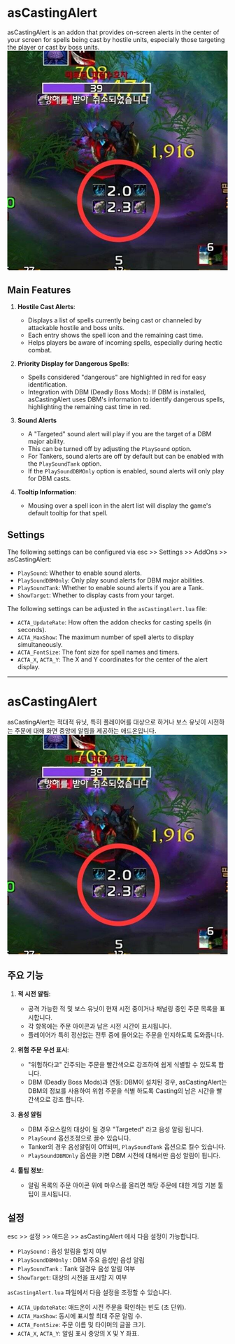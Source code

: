 # asCastingAlert

asCastingAlert is an addon that provides on-screen alerts in the center of your screen for spells being cast by hostile units, especially those targeting the player or cast by boss units.
![asCastingAlert](https://github.com/aspilla/asMOD/blob/main/.Pictures/asCastingAlert.jpg?raw=true)


## Main Features

1.  **Hostile Cast Alerts**:
    *   Displays a list of spells currently being cast or channeled by attackable hostile and boss units.
    *   Each entry shows the spell icon and the remaining cast time.
    *   Helps players be aware of incoming spells, especially during hectic combat.

2.  **Priority Display for Dangerous Spells**:
    *   Spells considered "dangerous" are highlighted in red for easy identification.
    *   Integration with DBM (Deadly Boss Mods): If DBM is installed, asCastingAlert uses DBM's information to identify dangerous spells, highlighting the remaining cast time in red.

3.  **Sound Alerts**
    *   A "Targeted" sound alert will play if you are the target of a DBM major ability.
    *   This can be turned off by adjusting the `PlaySound` option.
    *   For Tankers, sound alerts are off by default but can be enabled with the `PlaySoundTank` option.
    *   If the `PlaySoundDBMOnly` option is enabled, sound alerts will only play for DBM casts.

4.  **Tooltip Information**:
    *   Mousing over a spell icon in the alert list will display the game's default tooltip for that spell.

## Settings

The following settings can be configured via esc >> Settings >> AddOns >> asCastingAlert:
*   `PlaySound`: Whether to enable sound alerts.
*   `PlaySoundDBMOnly`: Only play sound alerts for DBM major abilities.
*   `PlaySoundTank`: Whether to enable sound alerts if you are a Tank.
*   `ShowTarget`: Whether to display casts from your target.

The following settings can be adjusted in the `asCastingAlert.lua` file:
*   `ACTA_UpdateRate`: How often the addon checks for casting spells (in seconds).
*   `ACTA_MaxShow`: The maximum number of spell alerts to display simultaneously.
*   `ACTA_FontSize`: The font size for spell names and timers.
*   `ACTA_X`, `ACTA_Y`: The X and Y coordinates for the center of the alert display.

---

# asCastingAlert

asCastingAlert는 적대적 유닛, 특히 플레이어를 대상으로 하거나 보스 유닛이 시전하는 주문에 대해 화면 중앙에 알림을 제공하는 애드온입니다.
![asCastingAlert](https://github.com/aspilla/asMOD/blob/main/.Pictures/asCastingAlert.jpg?raw=true)


## 주요 기능

1.  **적 시전 알림**:
    *   공격 가능한 적 및 보스 유닛이 현재 시전 중이거나 채널링 중인 주문 목록을 표시합니다.
    *   각 항목에는 주문 아이콘과 남은 시전 시간이 표시됩니다.
    *   플레이어가 특히 정신없는 전투 중에 들어오는 주문을 인지하도록 도와줍니다.

2.  **위험 주문 우선 표시**:
    *   "위험하다고" 간주되는 주문을 빨간색으로 강조하여 쉽게 식별할 수 있도록 합니다.
    *   DBM (Deadly Boss Mods)과 연동: DBM이 설치된 경우, asCastingAlert는 DBM의 정보를 사용하여 위험 주문을 식별 하도록 Casting의 남은 시간을 빨간색으로 강조 합니다.

3.  **음성 알림**
    * DBM 주요스킬의 대상이 될 경우 "Targeted" 라고 음성 알림 됩니다.
    * `PlaySound` 옵션조정으로 끌수 있습니다.
    * Tanker의 경우 음성알림이 Off되며, `PlaySoundTank` 옵션으로 킬수 있습니다.
    * `PlaySoundDBMOnly` 옵션을 키면 DBM 시전에 대해서만 음성 알림이 됩니다.

3.  **툴팁 정보**:
    *   알림 목록의 주문 아이콘 위에 마우스를 올리면 해당 주문에 대한 게임 기본 툴팁이 표시됩니다.

## 설정

esc >> 설정 >> 애드온 >> asCastingAlert 에서 다음 설정이 가능합니다.
*   `PlaySound` : 음성 알림을 할지 여부
*   `PlaySoundDBMOnly` : DBM 주요 음성만 음성 알림
*   `PlaySoundTank` : Tank 일경우 음성 알림 여부
*   `ShowTarget`: 대상의 시전을 표시할 지 여부

`asCastingAlert.lua` 파일에서 다음 설정을 조정할 수 있습니다.
*   `ACTA_UpdateRate`: 애드온이 시전 주문을 확인하는 빈도 (초 단위).
*   `ACTA_MaxShow`: 동시에 표시할 최대 주문 알림 수.
*   `ACTA_FontSize`: 주문 이름 및 타이머의 글꼴 크기.
*   `ACTA_X`, `ACTA_Y`: 알림 표시 중앙의 X 및 Y 좌표.

